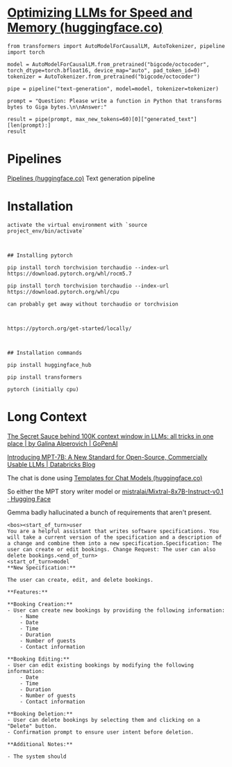 # [Optimizing LLMs for Speed and Memory (huggingface.co)](https://huggingface.co/docs/transformers/v4.38.2/en/llm_tutorial_optimization)
```
from transformers import AutoModelForCausalLM, AutoTokenizer, pipeline
import torch

model = AutoModelForCausalLM.from_pretrained("bigcode/octocoder", torch_dtype=torch.bfloat16, device_map="auto", pad_token_id=0)
tokenizer = AutoTokenizer.from_pretrained("bigcode/octocoder")

pipe = pipeline("text-generation", model=model, tokenizer=tokenizer)

prompt = "Question: Please write a function in Python that transforms bytes to Giga bytes.\n\nAnswer:"

result = pipe(prompt, max_new_tokens=60)[0]["generated_text"][len(prompt):]
result
```

# Pipelines
[Pipelines (huggingface.co)](https://huggingface.co/docs/transformers/main_classes/pipelines#transformers.TextGenerationPipeline)
Text generation pipeline

# Installation
```
activate the virtual environment with `source project_env/bin/activate`

  

## Installing pytorch

pip install torch torchvision torchaudio --index-url https://download.pytorch.org/whl/rocm5.7

pip install torch torchvision torchaudio --index-url https://download.pytorch.org/whl/cpu

can probably get away without torchaudio or torchvision

  

https://pytorch.org/get-started/locally/

  

## Installation commands

pip install huggingface_hub

pip install transformers

pytorch (initially cpu)
```


# Long Context
[The Secret Sauce behind 100K context window in LLMs: all tricks in one place | by Galina Alperovich | GoPenAI](https://blog.gopenai.com/how-to-speed-up-llms-and-use-100k-context-window-all-tricks-in-one-place-ffd40577b4c)

[Introducing MPT-7B: A New Standard for Open-Source, Commercially Usable LLMs | Databricks Blog](https://www.databricks.com/blog/mpt-7b)

The chat is done using [Templates for Chat Models (huggingface.co)](https://huggingface.co/docs/transformers/main/en/chat_templating)

So either the MPT story writer model or [mistralai/Mixtral-8x7B-Instruct-v0.1 · Hugging Face](https://huggingface.co/mistralai/Mixtral-8x7B-Instruct-v0.1)

Gemma badly hallucinated a bunch of requirements that aren't present.
```
<bos><start_of_turn>user
You are a helpful assistant that writes software specifications. You will take a current version of the specification and a description of a change and combine them into a new specification.Specification: The user can create or edit bookings. Change Request: The user can also delete bookings.<end_of_turn>
<start_of_turn>model
**New Specification:**

The user can create, edit, and delete bookings.

**Features:**

**Booking Creation:**
- User can create new bookings by providing the following information:
    - Name
    - Date
    - Time
    - Duration
    - Number of guests
    - Contact information

**Booking Editing:**
- User can edit existing bookings by modifying the following information:
    - Date
    - Time
    - Duration
    - Number of guests
    - Contact information

**Booking Deletion:**
- User can delete bookings by selecting them and clicking on a "Delete" button.
- Confirmation prompt to ensure user intent before deletion.

**Additional Notes:**

- The system should
```